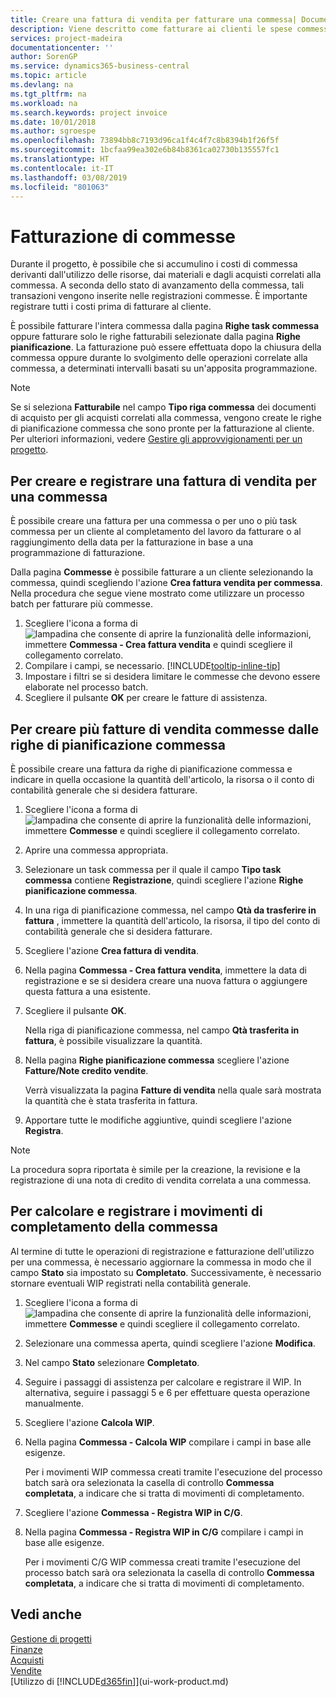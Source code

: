 ```yaml
---
title: Creare una fattura di vendita per fatturare una commessa| Documenti Microsoft
description: Viene descritto come fatturare ai clienti le spese commessa durante lo svolgimento di un progetto.
services: project-madeira
documentationcenter: ''
author: SorenGP
ms.service: dynamics365-business-central
ms.topic: article
ms.devlang: na
ms.tgt_pltfrm: na
ms.workload: na
ms.search.keywords: project invoice
ms.date: 10/01/2018
ms.author: sgroespe
ms.openlocfilehash: 73894bb8c7193d96ca1f4c4f7c8b8394b1f26f5f
ms.sourcegitcommit: 1bcfaa99ea302e6b84b8361ca02730b135557fc1
ms.translationtype: HT
ms.contentlocale: it-IT
ms.lasthandoff: 03/08/2019
ms.locfileid: "801063"
---
```

# <a name="invoice-jobs"></a>Fatturazione di commesse
Durante il progetto, è possibile che si accumulino i costi di commessa derivanti dall'utilizzo delle risorse, dai materiali e dagli acquisti correlati alla commessa. A seconda dello stato di avanzamento della commessa, tali transazioni vengono inserite nelle registrazioni commesse. È importante registrare tutti i costi prima di fatturare al cliente.

È possibile fatturare l'intera commessa dalla pagina **Righe task commessa** oppure fatturare solo le righe fatturabili selezionate dalla pagina **Righe pianificazione**. La fatturazione può essere effettuata dopo la chiusura della commessa oppure durante lo svolgimento delle operazioni correlate alla commessa, a determinati intervalli basati su un'apposita programmazione.

> [!NOTE]  
>   Se si seleziona **Fatturabile** nel campo **Tipo riga commessa** dei documenti di acquisto per gli acquisti correlati alla commessa, vengono create le righe di pianificazione commessa che sono pronte per la fatturazione al cliente. Per ulteriori informazioni, vedere [Gestire gli approvvigionamenti per un progetto](projects-how-manage-project-supplies.md).

## <a name="to-create-and-post-a-job-sales-invoice"></a>Per creare e registrare una fattura di vendita per una commessa
È possibile creare una fattura per una commessa o per uno o più task commessa per un cliente al completamento del lavoro da fatturare o al raggiungimento della data per la fatturazione in base a una programmazione di fatturazione.

Dalla pagina **Commesse** è possibile fatturare a un cliente selezionando la commessa, quindi scegliendo l'azione **Crea fattura vendita per commessa**. Nella procedura che segue viene mostrato come utilizzare un processo batch per fatturare più commesse.  

1. Scegliere l'icona a forma di ![lampadina che consente di aprire la funzionalità delle informazioni](media/ui-search/search_small.png "Informazioni sull'operazione che si desidera eseguire"), immettere **Commessa - Crea fattura vendita** e quindi scegliere il collegamento correlato.  
2. Compilare i campi, se necessario. [!INCLUDE[tooltip-inline-tip](includes/tooltip-inline-tip_md.md)]
3. Impostare i filtri se si desidera limitare le commesse che devono essere elaborate nel processo batch.
4. Scegliere il pulsante **OK** per creare le fatture di assistenza.  

## <a name="to-create-multiple-job-sales-invoices-from-job-planning-lines"></a>Per creare più fatture di vendita commesse dalle righe di pianificazione commessa
È possibile creare una fattura da righe di pianificazione commessa e indicare in quella occasione la quantità dell'articolo, la risorsa o il conto di contabilità generale che si desidera fatturare.

1. Scegliere l'icona a forma di ![lampadina che consente di aprire la funzionalità delle informazioni](media/ui-search/search_small.png "Informazioni sull'operazione che si desidera eseguire"), immettere **Commesse** e quindi scegliere il collegamento correlato.
2. Aprire una commessa appropriata.
3. Selezionare un task commessa per il quale il campo **Tipo task commessa** contiene **Registrazione**, quindi scegliere l'azione **Righe pianificazione commessa**.  
4. In una riga di pianificazione commessa, nel campo **Qtà da trasferire in fattura** , immettere la quantità dell'articolo, la risorsa, il tipo del conto di contabilità generale che si desidera fatturare.  
5. Scegliere l'azione **Crea fattura di vendita**.
6. Nella pagina **Commessa - Crea fattura vendita**, immettere la data di registrazione e se si desidera creare una nuova fattura o aggiungere questa fattura a una esistente.
7. Scegliere il pulsante **OK**.  

    Nella riga di pianificazione commessa, nel campo **Qtà trasferita in fattura**, è possibile visualizzare la quantità.
8. Nella pagina **Righe pianificazione commessa** scegliere l'azione **Fatture/Note credito vendite**.

    Verrà visualizzata la pagina **Fatture di vendita** nella quale sarà mostrata la quantità che è stata trasferita in fattura.  
9. Apportare tutte le modifiche aggiuntive, quindi scegliere l'azione **Registra**.

> [!NOTE]  
>   La procedura sopra riportata è simile per la creazione, la revisione e la registrazione di una nota di credito di vendita correlata a una commessa.

## <a name="to-calculate-and-post-job-completion-entries"></a>Per calcolare e registrare i movimenti di completamento della commessa
Al termine di tutte le operazioni di registrazione e fatturazione dell'utilizzo per una commessa, è necessario aggiornare la commessa in modo che il campo **Stato** sia impostato su **Completato**. Successivamente, è necessario stornare eventuali WIP registrati nella contabilità generale.

1. Scegliere l'icona a forma di ![lampadina che consente di aprire la funzionalità delle informazioni](media/ui-search/search_small.png "Informazioni sull'operazione che si desidera eseguire"), immettere **Commesse** e quindi scegliere il collegamento correlato.  
2. Selezionare una commessa aperta, quindi scegliere l'azione **Modifica**.
3. Nel campo **Stato** selezionare **Completato**.
4. Seguire i passaggi di assistenza per calcolare e registrare il WIP. In alternativa, seguire i passaggi 5 e 6 per effettuare questa operazione manualmente.  
5. Scegliere l'azione **Calcola WIP**.
6. Nella pagina **Commessa - Calcola WIP** compilare i campi in base alle esigenze.  

     Per i movimenti WIP commessa creati tramite l'esecuzione del processo batch sarà ora selezionata la casella di controllo **Commessa completata**, a indicare che si tratta di movimenti di completamento.  
7. Scegliere l'azione **Commessa - Registra WIP in C/G**.
8. Nella pagina **Commessa - Registra WIP in C/G** compilare i campi in base alle esigenze.  

     Per i movimenti C/G WIP commessa creati tramite l'esecuzione del processo batch sarà ora selezionata la casella di controllo **Commessa completata**, a indicare che si tratta di movimenti di completamento.

## <a name="see-also"></a>Vedi anche
[Gestione di progetti](projects-manage-projects.md)  
[Finanze](finance.md)  
[Acquisti](purchasing-manage-purchasing.md)         
[Vendite](sales-manage-sales.md)      
[Utilizzo di [!INCLUDE[d365fin](includes/d365fin_md.md)]](ui-work-product.md)  
